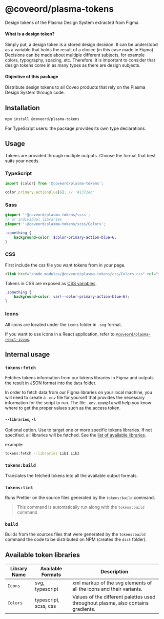 # @coveord/plasma-tokens

Design tokens of the Plasma Design System extracted from Figma.

#### What is a design token?

Simply put, a design token is a stored design decision. It can be understood as a variable that holds the result of a choice (in this case made in Figma). Decisions can be made about multiple different subjects, for example colors, typography, spacing, etc. Therefore, it is important to consider that design tokens come in as many types as there are design subjects.

#### Objective of this package

Distribute design tokens to all Coveo products that rely on the Plasma Design System through code.

## Installation

```bash
npm install @coveord/plasma-tokens
```

For TypeScript users: the package provides its own type declarations.

## Usage

Tokens are provided through multiple outputs. Choose the format that best suits your needs.

### TypeScript

```ts
import {color} from '@coveord/plasma-tokens';

color.primary.actionBlue[6]; // '#1372ec'
```

### Sass

```scss
@import '~@coveord/plasma-tokens/scss';
// or individual libraries
@import '~@coveord/plasma-tokens/scss/Colors';

.something {
    background-color: $color-primary-action-blue-6;
}
```

### CSS

First include the css file you want tokens from in your page.

```html
<link href="/node_modules/@coveord/plasma-tokens/css/Colors.css" rel="stylesheet" />
```

Tokens in CSS are exposed as [CSS variables](https://developer.mozilla.org/en-US/docs/Web/CSS/Using_CSS_custom_properties).

```css
.something {
    background-color: var(--color-primary-action-blue-6);
}
```

### Icons

All icons are located under the `icons` folder in `.svg` format.

If you want to use icons in a React application, refer to [`@coveord/plasma-react-icons`](https://github.com/coveo/plasma/tree/master/packages/react-icons).

## Internal usage

### `tokens:fetch`

Fetches tokens information from our tokens libraries in Figma and outputs the result in JSON format into the `data` folder.

In order to fetch data from our Figma libraries on your local machine, you will need to create a `.env` file for yourself that provides the necessary information for the script to run. The file `.env.example` will help you know where to get the proper values such as the access token.

#### `--libraries`, `-l`

Optional option. Use to target one or more specific tokens libraries. If not specified, all libraries will be fetched. See the [list of available libraries](#available-token-libraries).

example:

```bash
tokens:fetch --libraries Lib1 Lib2
```

### `tokens:build`

Translates the fetched tokens into all the available output formats.

### `tokens:lint`

Runs Prettier on the source files generated by the `tokens:build` command.

> This command is automatically run along with the `tokens:build` command.

### `build`

Builds from the sources files that were generated by the `tokens:build` command the code to be distributed on NPM (creates the `dist` folder).

## Available token libraries

| Library Name | Available Formats     | Description                                                                       |
| ------------ | --------------------- | --------------------------------------------------------------------------------- |
| `Icons`      | svg, typescript       | xml markup of the svg elements of all the icons and their variants.               |
| `Colors`     | typescript, scss, css | Values of the different palettes used throughout plasma, also contains gradients. |
